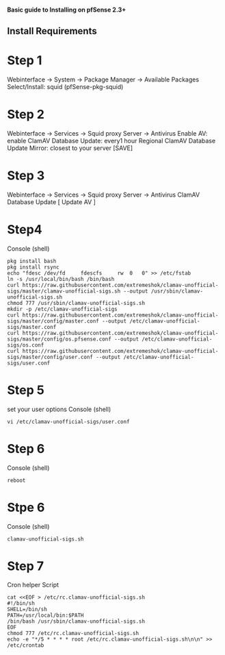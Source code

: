 #### Basic guide to Installing on pfSense 2.3+

## Install Requirements
# Step 1
Webinterface -> System -> Package Manager -> Available Packages
Select/Install: squid (pfSense-pkg-squid)

# Step 2
Webinterface -> Services -> Squid proxy Server -> Antivirus
Enable AV: enable
ClamAV Database Update: every1 hour
Regional ClamAV Database Update Mirror: closest to your server
[SAVE]

# Step 3
Webinterface -> Services -> Squid proxy Server -> Antivirus
ClamAV Database Update [ Update AV ]

# Step4
Console (shell)
```
pkg install bash
pkg install rsync
echo "fdesc	/dev/fd		fdescfs		rw	0	0" >> /etc/fstab
ln -s /usr/local/bin/bash /bin/bash
curl https://raw.githubusercontent.com/extremeshok/clamav-unofficial-sigs/master/clamav-unofficial-sigs.sh --output /usr/sbin/clamav-unofficial-sigs.sh
chmod 777 /usr/sbin/clamav-unofficial-sigs.sh
mkdir -p /etc/clamav-unofficial-sigs
curl https://raw.githubusercontent.com/extremeshok/clamav-unofficial-sigs/master/config/master.conf --output /etc/clamav-unofficial-sigs/master.conf
curl https://raw.githubusercontent.com/extremeshok/clamav-unofficial-sigs/master/config/os.pfsense.conf --output /etc/clamav-unofficial-sigs/os.conf
curl https://raw.githubusercontent.com/extremeshok/clamav-unofficial-sigs/master/config/user.conf --output /etc/clamav-unofficial-sigs/user.conf
````

# Step 5
set your user options
Console (shell)
```
vi /etc/clamav-unofficial-sigs/user.conf
```

# Step 6
Console (shell)
```
reboot
```

# Stpe 6
Console (shell)
```
clamav-unofficial-sigs.sh
```

# Step 7
Cron helper Script
```
cat <<EOF > /etc/rc.clamav-unofficial-sigs.sh
#!/bin/sh
SHELL=/bin/sh
PATH=/usr/local/bin:$PATH
/bin/bash /usr/sbin/clamav-unofficial-sigs.sh
EOF
chmod 777 /etc/rc.clamav-unofficial-sigs.sh
echo -e "*/5 * * * * root /etc/rc.clamav-unofficial-sigs.sh\n\n" >> /etc/crontab
```
